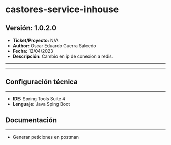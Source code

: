 # castores-service-inhouse

## Versión: 1.0.2.0
- __Ticket/Proyecto:__ N/A
- __Author:__ Oscar Eduardo Guerra Salcedo 
- __Fecha:__ 12/04/2023
- __Descripción:__ Cambio en ip de conexion a redis.
--------
--------

## Configuración técnica
-------------
- __IDE:__ Spring Tools Suite 4
- __Lenguaje:__ Java Sping Boot

## Documentación
-------------
- Generar peticiones en postman
